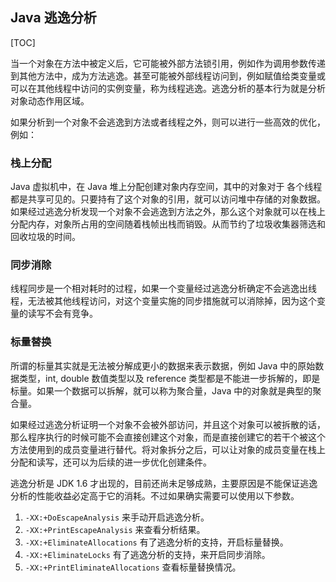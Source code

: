 ## Java 逃逸分析

[TOC]

当一个对象在方法中被定义后，它可能被外部方法锁引用，例如作为调用参数传递到其他方法中，成为方法逃逸。甚至可能被外部线程访问到，例如赋值给类变量或可以在其他线程中访问的实例变量，称为线程逃逸。逃逸分析的基本行为就是分析对象动态作用区域。

如果分析到一个对象不会逃逸到方法或者线程之外，则可以进行一些高效的优化，例如：

### 栈上分配

Java 虚拟机中，在 Java 堆上分配创建对象内存空间，其中的对象对于         各个线程都是共享可见的。只要持有了这个对象的引用，就可以访问堆中存储的对象数据。如果经过逃逸分析发现一个对象不会逃逸到方法之外，那么这个对象就可以在栈上分配内存，对象所占用的空间随着栈帧出栈而销毁。从而节约了垃圾收集器筛选和回收垃圾的时间。

### 同步消除

线程同步是一个相对耗时的过程，如果一个变量经过逃逸分析确定不会逃逸出线程，无法被其他线程访问，对这个变量实施的同步措施就可以消除掉，因为这个变量的读写不会有竞争。

### 标量替换

所谓的标量其实就是无法被分解成更小的数据来表示数据，例如 Java 中的原始数据类型，int, double 数值类型以及 reference 类型都是不能进一步拆解的，即是标量。如果一个数据可以拆解，就可以称为聚合量，Java 中的对象就是典型的聚合量。

如果经过逃逸分析证明一个对象不会被外部访问，并且这个对象可以被拆散的话，那么程序执行的时候可能不会直接创建这个对象，而是直接创建它的若干个被这个方法使用到的成员变量进行替代。将对象拆分之后，可以让对象的成员变量在栈上分配和读写，还可以为后续的进一步优化创建条件。

逃逸分析是 JDK 1.6 才出现的，目前还尚未足够成熟，主要原因是不能保证逃逸分析的性能收益必定高于它的消耗。不过如果确实需要可以使用以下参数。

1.  `-XX:+DoEscapeAnalysis` 来手动开启逃逸分析。
2.  `-XX:+PrintEscapeAnalysis` 来查看分析结果。
3. `-XX:+EliminateAllocations` 有了逃逸分析的支持，开启标量替换。
4. `-XX:+EliminateLocks` 有了逃逸分析的支持，来开启同步消除。
5. `-XX:+PrintEliminateAllocations` 查看标量替换情况。